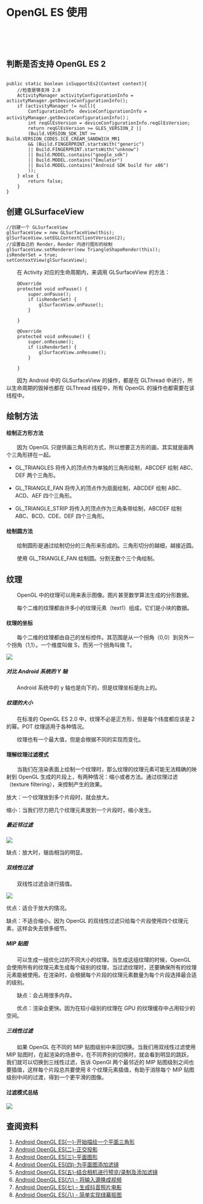 # OpenGL ES 使用
　　

　　


## 判断是否支持 OpenGL ES 2
```

public static boolean isSupportEs2(Context context){
    //检查是够支持 2.0
    ActivityManager activityConfigurationInfo = actiivtyManager.getDeviceConfigurationInfo();
    if (activityManager != null){
        ConfigurationInfo  deviceConfigurationInfo = activityManager.getDeviceConfigurationInfo()；
        int reqGlEsVersion = deviceConfigurationInfo.reqGlEsVersion;
        return reqGlEsVersion >= GLES_VERSION_2 || 
        (Build.VERSION_SDK_INT >= Build.VERSION_CODES.ICE_CREAM_SANDWICH_MR1
        && (Build.FINGERPRINT.startsWith("generic")
        || Build.FINGERPRINT.startsWith("unknow")
        || Build.MODEL.contains("google_sdk")
        || Build.MODEL.contains("Emulator")
        || Build.MODEL.contains("Android SDK build for x86")
        ));
    } else {
        return false;
    }
}
```

## 创建 GLSurfaceView
```
//创建一个 GLSurfaceView
glSurfaceView = new GLSurfaceView(this);
glSurfaceView.setEGLContextClientVersion(2);
//设置自己的 Render，Render 内进行图形的绘制
glSurfaceView.setRenderer(new TriangleShapeRender(this));
isRenderSet = true;
setContextView(glSurfaceView);
```

　　在 Activity 对应的生命周期内，来调用 GLSurfaceView 的方法：

```
    @Override
    protected void onPause() {
        super.onPause();
        if (isRenderSet) {
            glSurfaceView.onPause();
        }

    }

    @Override
    protected void onResume() {
        super.onResume();
        if (isRenderSet) {
            glSurfaceView.onResume();
        }

    }
```

　　因为 Android 中的 GLSurfaceView 的操作，都是在 GLThread 中进行，所以生命周期的毁掉也都在 GLThread 线程中，所有 OpenGL 的操作也都需要在该线程中。

## 绘制方法

#### 绘制正方形方法
　　因为 OpenGL 只提供画三角形的方式，所以想要正方形的画，其实就是画两个三角形拼在一起。

* GL_TRIANGLES
将传入的顶点作为单独的三角形绘制，ABCDEF 绘制 ABC、DEF 两个三角形。

* GL_TRIANGLE_FAN
将传入的顶点作为扇面绘制，ABCDEF 绘制 ABC、ACD、AEF 四个三角形。

* GL_TRIANGLE_STRIP
将传入的顶点作为三角条带绘制，ABCDEF 绘制 ABC、BCD、CDE、DEF 四个三角形。

#### 绘制圆方法
　　绘制圆形是通过绘制切分的三角形来形成的。三角形切分的越细，越接近圆。

　　使用 GL_TRIANGLE_FAN 绘制圆。分割无数个三个角绘制。


## 纹理
　　OpenGL 中的纹理可以用来表示图像。图片甚至数学算法生成的分形数据。

　　每个二维的纹理都由许多小的纹理元素（text1）组成，它们是小块的数据。

#### 纹理的坐标
　　每个二维的纹理都由自己的坐标控件。其范围是从一个拐角（0,0）到另外一个拐角（1,1）。一个维度叫做 S，而另一个拐角叫做 T。

![](./image/二维纹理坐标.webp)

##### 对比 Android 系统的 Y 轴
　　Android 系统中的 y 轴也是向下的，但是纹理坐标是向上的。

##### 纹理的大小
　　在标准的 OpenGL ES 2.0 中，纹理不必是正方形，但是每个纬度都应该是 2 的幂。POT 纹理适用于各种情况。

　　纹理也有一个最大值，但是会根据不同的实现而变化。

#### 理解纹理过滤模式
　　当我们在渲染表面上绘制一个纹理时，那么纹理的纹理元素可能无法精确的映射到 OpenGL 生成的片段上，有两种情况：缩小或者方法。通过纹理过滤（texture filtering），来控制产生的效果。

放大：一个纹理放到多个片段时，就会放大。

缩小：当我们尽力把几个纹理元素放到一个片段时，缩小发生。

##### 最近邻过滤
![](./image/最近邻过滤.webp)

缺点：放大时，锯齿相当的明显。

##### 双线性过滤
　　双线性过滤会进行插值。

![](./image/双线性过滤.webp)

优点：适合于放大的情况。

缺点：不适合缩小。因为 OpenGL 的双线性过滤只给每个片段使用四个纹理元素，这样会失去很多细节。

##### MIP 贴图
　　可以生成一组优化过的不同大小的纹理。当生成这组纹理的时候，OpenGL 会使用所有的纹理元素生成每个级别的纹理，当过滤纹理时，还要确保所有的纹理元素能被使用。在渲染时，会根据每个片段的纹理元素数量为每个片段选择最合适的级别。

　　缺点：会占用很多内存。

　　优点：渲染会更快。因为在较小级别的纹理在 GPU 的纹理缓存中占用较少的空间。

##### 三线性过滤
　　如果 OpenGL 在不同的 MIP 贴图级别中来回切换。当我们用双线性过滤使用 MIP 贴图时，在起渲染的场景中，在不同界别的切换时，就会看到明显的跳跃，我们就可以切换到三线性过滤，告诉 OpenGl 两个最邻近的 MIP 贴图级别之间也要插值，这样每个片段总共要使用 8 个纹理元素插值，有助于消除每个 MIP 贴图级别中间的过渡，得到一个更平滑的图像。

#### 过滤模式总结
![](./image/过渡模式.webp)



## 查阅资料
1. [Android OpenGL ES(一)-开始描绘一个平面三角形](https://www.jianshu.com/p/4a014afde409)
2. [Android OpenGL ES(二)-正交投影](https://www.jianshu.com/p/7e0471100605)
3. [Android OpenGL ES(三)-平面图形](https://www.jianshu.com/p/320980800358)
4. [Android OpenGL ES(四)-为平面图添加滤镜](https://www.jianshu.com/p/7bcdb68823cb)
5. [Android OpenGL ES(五)-结合相机进行预览/录制及添加滤镜](https://www.jianshu.com/p/b36b6e17e818)
6. [Android OpenGL ES(六) - 将输入源换成视频](https://www.jianshu.com/p/9c616616f95a)
7. [Android OpenGL ES(七) - 生成抖音照片电影](https://www.jianshu.com/p/dac18f4ee3e9)
8. [Android OpenGL ES(八) - 简单实现绿幕抠图](https://www.jianshu.com/p/159744875386)

